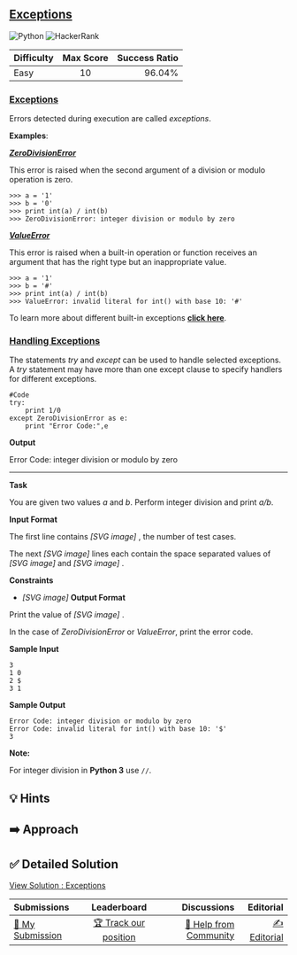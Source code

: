 ## [Exceptions](https://www.hackerrank.com/challenges/exceptions)

![Python](https://img.shields.io/badge/python-3670A0?style=for-the-badge&logo=python&logoColor=ffdd54) ![HackerRank](https://img.shields.io/badge/-Hackerrank-2EC866?style=for-the-badge&logo=HackerRank&logoColor=white)

| Difficulty | Max Score | Success Ratio |
| :--------- | :-------: | ------------: |
| Easy       |    10     |        96.04% |

### [Exceptions](https://docs.python.org/2/tutorial/errors.html#exceptions)


Errors detected during execution are called *exceptions*.


**Examples**:


[***ZeroDivisionError***](https://docs.python.org/2/library/exceptions.html#exceptions.ZeroDivisionError)   

This error is raised when the second argument of a division or modulo operation is zero.



```
>>> a = '1'
>>> b = '0'
>>> print int(a) / int(b)
>>> ZeroDivisionError: integer division or modulo by zero

```

[***ValueError***](https://docs.python.org/2/library/exceptions.html#exceptions.ValueError)   

This error is raised when a built\-in operation or function receives an argument that has the right type but an inappropriate value. 



```
>>> a = '1'
>>> b = '#'
>>> print int(a) / int(b)
>>> ValueError: invalid literal for int() with base 10: '#'

```

 To learn more about different built\-in exceptions **[click here](https://docs.python.org/2/library/exceptions.html#module-exceptions)**. 


### [Handling Exceptions](https://docs.python.org/2/tutorial/errors.html#handling-exceptions)


The statements *try* and *except* can be used to handle selected exceptions. A *try* statement may have more than one except clause to specify handlers for different exceptions.



```
#Code
try:
    print 1/0
except ZeroDivisionError as e:
    print "Error Code:",e

```

**Output**


Error Code: integer division or modulo by zero




---


**Task**


You are given two values *a* and *b*.
Perform integer division and print *a/b*.

**Input Format**

The first line contains  *[SVG image]* , the number of test cases.   

The next  *[SVG image]*  lines each contain the space separated values of  *[SVG image]*  and  *[SVG image]* .


**Constraints**


* *[SVG image]*
**Output Format**

Print the value of  *[SVG image]* .   

In the case of *ZeroDivisionError* or *ValueError*, print the error code.

**Sample Input**


```
3
1 0
2 $
3 1

```
**Sample Output**


```
Error Code: integer division or modulo by zero
Error Code: invalid literal for int() with base 10: '$'
3

```

 **Note:**   

For integer division in **Python 3** use `//`.


## 💡 Hints 

## ➡️ Approach 

## ✅ Detailed Solution
[View Solution : Exceptions](./exceptions.py)

| Submissions                                                                     |                                     Leaderboard                                      |                                                                     Discussions |                                                                 Editorial |
| :------------------------------------------------------------------------------ | :----------------------------------------------------------------------------------: | ------------------------------------------------------------------------------: | ------------------------------------------------------------------------: |
| [📝 My Submission](https://www.hackerrank.com/challenges/exceptions/submissions) | [🏆 Track our position](https://www.hackerrank.com/challenges/exceptions/leaderboard) | [🤔 Help from Community](https://www.hackerrank.com/challenges/exceptions/forum) | [✍️ Editorial](https://www.hackerrank.com/challenges/exceptions/editorial) |

